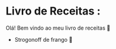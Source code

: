 # Livro de Receitas :

Olá! Bem vindo ao meu livro de receitas :chicken:

- Strogonoff de frango :chicken:

  

